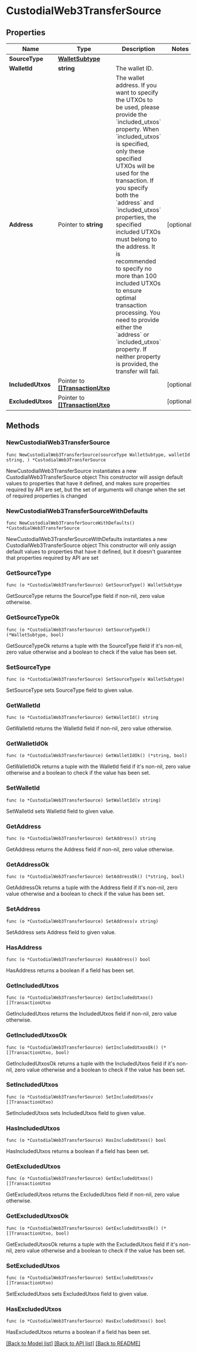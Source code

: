 # CustodialWeb3TransferSource

## Properties

Name | Type | Description | Notes
------------ | ------------- | ------------- | -------------
**SourceType** | [**WalletSubtype**](WalletSubtype.md) |  | 
**WalletId** | **string** | The wallet ID. | 
**Address** | Pointer to **string** | The wallet address.  If you want to specify the UTXOs to be used, please provide the &#x60;included_utxos&#x60; property. When &#x60;included_utxos&#x60; is specified, only these specified UTXOs will be used for the transaction. If you specify both the &#x60;address&#x60; and &#x60;included_utxos&#x60; properties, the specified included UTXOs must belong to the address. It is recommended to specify no more than 100 included UTXOs to ensure optimal transaction processing.  You need to provide either the &#x60;address&#x60; or &#x60;included_utxos&#x60; property. If neither property is provided, the transfer will fail.  | [optional] 
**IncludedUtxos** | Pointer to [**[]TransactionUtxo**](TransactionUtxo.md) |  | [optional] 
**ExcludedUtxos** | Pointer to [**[]TransactionUtxo**](TransactionUtxo.md) |  | [optional] 

## Methods

### NewCustodialWeb3TransferSource

`func NewCustodialWeb3TransferSource(sourceType WalletSubtype, walletId string, ) *CustodialWeb3TransferSource`

NewCustodialWeb3TransferSource instantiates a new CustodialWeb3TransferSource object
This constructor will assign default values to properties that have it defined,
and makes sure properties required by API are set, but the set of arguments
will change when the set of required properties is changed

### NewCustodialWeb3TransferSourceWithDefaults

`func NewCustodialWeb3TransferSourceWithDefaults() *CustodialWeb3TransferSource`

NewCustodialWeb3TransferSourceWithDefaults instantiates a new CustodialWeb3TransferSource object
This constructor will only assign default values to properties that have it defined,
but it doesn't guarantee that properties required by API are set

### GetSourceType

`func (o *CustodialWeb3TransferSource) GetSourceType() WalletSubtype`

GetSourceType returns the SourceType field if non-nil, zero value otherwise.

### GetSourceTypeOk

`func (o *CustodialWeb3TransferSource) GetSourceTypeOk() (*WalletSubtype, bool)`

GetSourceTypeOk returns a tuple with the SourceType field if it's non-nil, zero value otherwise
and a boolean to check if the value has been set.

### SetSourceType

`func (o *CustodialWeb3TransferSource) SetSourceType(v WalletSubtype)`

SetSourceType sets SourceType field to given value.


### GetWalletId

`func (o *CustodialWeb3TransferSource) GetWalletId() string`

GetWalletId returns the WalletId field if non-nil, zero value otherwise.

### GetWalletIdOk

`func (o *CustodialWeb3TransferSource) GetWalletIdOk() (*string, bool)`

GetWalletIdOk returns a tuple with the WalletId field if it's non-nil, zero value otherwise
and a boolean to check if the value has been set.

### SetWalletId

`func (o *CustodialWeb3TransferSource) SetWalletId(v string)`

SetWalletId sets WalletId field to given value.


### GetAddress

`func (o *CustodialWeb3TransferSource) GetAddress() string`

GetAddress returns the Address field if non-nil, zero value otherwise.

### GetAddressOk

`func (o *CustodialWeb3TransferSource) GetAddressOk() (*string, bool)`

GetAddressOk returns a tuple with the Address field if it's non-nil, zero value otherwise
and a boolean to check if the value has been set.

### SetAddress

`func (o *CustodialWeb3TransferSource) SetAddress(v string)`

SetAddress sets Address field to given value.

### HasAddress

`func (o *CustodialWeb3TransferSource) HasAddress() bool`

HasAddress returns a boolean if a field has been set.

### GetIncludedUtxos

`func (o *CustodialWeb3TransferSource) GetIncludedUtxos() []TransactionUtxo`

GetIncludedUtxos returns the IncludedUtxos field if non-nil, zero value otherwise.

### GetIncludedUtxosOk

`func (o *CustodialWeb3TransferSource) GetIncludedUtxosOk() (*[]TransactionUtxo, bool)`

GetIncludedUtxosOk returns a tuple with the IncludedUtxos field if it's non-nil, zero value otherwise
and a boolean to check if the value has been set.

### SetIncludedUtxos

`func (o *CustodialWeb3TransferSource) SetIncludedUtxos(v []TransactionUtxo)`

SetIncludedUtxos sets IncludedUtxos field to given value.

### HasIncludedUtxos

`func (o *CustodialWeb3TransferSource) HasIncludedUtxos() bool`

HasIncludedUtxos returns a boolean if a field has been set.

### GetExcludedUtxos

`func (o *CustodialWeb3TransferSource) GetExcludedUtxos() []TransactionUtxo`

GetExcludedUtxos returns the ExcludedUtxos field if non-nil, zero value otherwise.

### GetExcludedUtxosOk

`func (o *CustodialWeb3TransferSource) GetExcludedUtxosOk() (*[]TransactionUtxo, bool)`

GetExcludedUtxosOk returns a tuple with the ExcludedUtxos field if it's non-nil, zero value otherwise
and a boolean to check if the value has been set.

### SetExcludedUtxos

`func (o *CustodialWeb3TransferSource) SetExcludedUtxos(v []TransactionUtxo)`

SetExcludedUtxos sets ExcludedUtxos field to given value.

### HasExcludedUtxos

`func (o *CustodialWeb3TransferSource) HasExcludedUtxos() bool`

HasExcludedUtxos returns a boolean if a field has been set.


[[Back to Model list]](../README.md#documentation-for-models) [[Back to API list]](../README.md#documentation-for-api-endpoints) [[Back to README]](../README.md)


